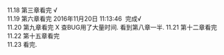 11.18 第三章看完 √  
11.19 第六章看完   2016年11月20日 11:13:46  完成√  
11.20 第九章看完  X  查BUG用了大量时间. 看到第八章一半.
11.21 第十二章看完  
11.22 第十五章看完  
11.23 看完.  
